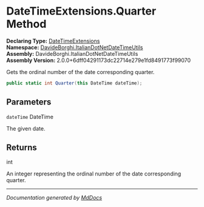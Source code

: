 ﻿<!--  
  <auto-generated>   
    The contents of this file were generated by a tool.  
    Changes to this file may be list if the file is regenerated  
  </auto-generated>   
-->

# DateTimeExtensions.Quarter Method

**Declaring Type:** [DateTimeExtensions](../index.md)  
**Namespace:** [DavideBorghi.ItalianDotNetDateTimeUtils](../../index.md)  
**Assembly:** DavideBorghi.ItalianDotNetDateTimeUtils  
**Assembly Version:** 2.0.0+6dff04291173dc22714e279e1fd8491773f99070

Gets the ordinal number of the date corresponding quarter.

```csharp
public static int Quarter(this DateTime dateTime);
```

## Parameters

`dateTime`  DateTime

The given date.

## Returns

int

An integer representing the ordinal number of the date corresponding quarter.

___

*Documentation generated by [MdDocs](https://github.com/ap0llo/mddocs)*
